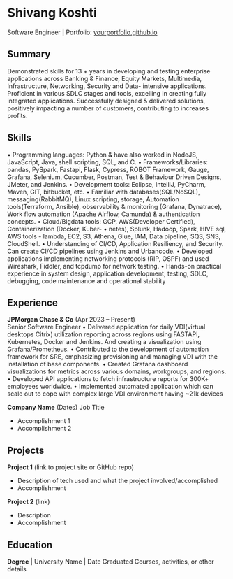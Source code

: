 # Shivang Koshti
Software Engineer | Portfolio: [yourportfolio.github.io](https://yourportfolio.github.io)

## Summary
Demonstrated skills for 13 + years in developing and testing enterprise applications across Banking & Finance, Equity Markets, Multimedia, Infrastructure, Networking, Security and Data- intensive applications. Proficient in various SDLC stages and tools, excelling in creating fully integrated applications. Successfully designed & delivered solutions, positively impacting a number of customers, contributing to increases profits.

## Skills
•	Programming languages: Python & have also worked in NodeJS, JavaScript, Java, shell scripting, SQL, and C.
•	Frameworks/Libraries: pandas, PySpark, Fastapi, Flask, Cypress, ROBOT Framework, Gauge, Grafana, Selenium, Cucumber, Postman, Test & Behaviour Driven Designs, JMeter, and Jenkins.
•	Development tools: Eclipse, IntelliJ, PyCharm, Maven, GIT, bitbucket, etc.
•	Familiar with databases(SQL/NoSQL), messaging(RabbitMQ), Linux scripting, storage, Automation tools(Terraform, Ansible), observability & monitoring (Grafana, Dynatrace), Work flow automation (Apache Airflow, Camunda) & authentication concepts.
•	Cloud/Bigdata tools: GCP, AWS(Developer Certified), Containerization (Docker, Kuber-
•	netes), Splunk, Hadoop, Spark, HIVE sql, AWS tools - lambda, EC2, S3, Athena, Glue, IAM, Data pipeline, SQS, SNS, CloudShell.
•	Understanding of CI/CD, Application Resiliency, and Security. Can create CI/CD pipelines using Jenkins and Urbancode.
•	Developed applications implementing networking protocols (RIP, OSPF) and used Wireshark, Fiddler, and tcpdump for network testing.
•	Hands-on practical experience in system design, application development, testing, SDLC, debugging, code maintenance and operational stability


## Experience
**JPMorgan Chase & Co** (Apr 2023 – Present)   
Senior Software Engineer
•	Delivered application for daily VDI(virtual desktops Citrix) utilization reporting across regions using FASTAPI, Kubernetes, Docker and Jenkins. And creating a visualization using Grafana/Prometheus.
•	Contributed to the development of automation framework for SRE, emphasizing provisioning and managing VDI with the installation of base components.
•	Created Grafana dashboard visualizations for metrics across various domains, workgroups, and regions.
•	Developed API applications to fetch infrastructure reports for 300K+ employees worldwide.
•	Implemented automated application which can scale out to cope with complex large VDI environment having ~21k devices


**Company Name** (Dates)
Job Title
- Accomplishment 1
- Accomplishment 2

## Projects
**Project 1** (link to project site or GitHub repo)  
- Description of tech used and what the project involved/accomplished
- Accomplishment 

**Project 2** (link)
- Description 
- Accomplishment

## Education
**Degree** | University Name | Date Graduated
Courses, activities, or other details
